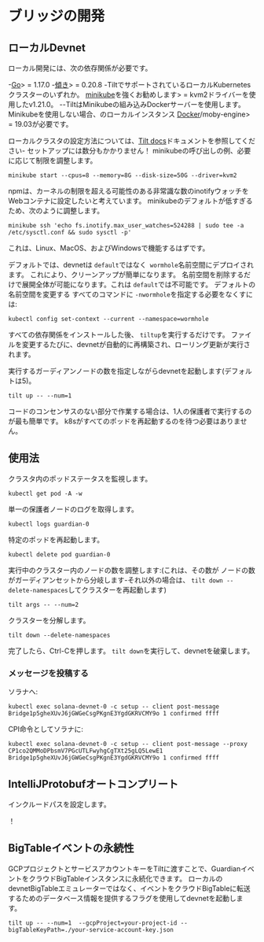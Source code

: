 # ブリッジの開発

## ローカルDevnet

ローカル開発には、次の依存関係が必要です。

-[Go](https://golang.org/dl/)> = 1.17.0
-[傾き](http://tilt.dev/)> = 0.20.8
-TiltでサポートされているローカルKubernetesクラスターのいずれか。
   [minikube](https://kubernetes.io/docs/setup/learning-environment/minikube/)を強くお勧めします> =
   kvm2ドライバーを使用したv1.21.0。
   --TiltはMinikubeの組み込みDockerサーバーを使用します。 Minikubeを使用しない場合、のローカルインスタンス
     [Docker](https://docs.docker.com/engine/install/)/moby-engine> = 19.03が必要です。

ローカルクラスタの設定方法については、[Tilt docs](https://docs.tilt.dev/install.html)ドキュメントを参照してください-
セットアップには数分もかかりません！ minikubeの呼び出しの例、必要に応じて制限を調整します。

    minikube start --cpus=8 --memory=8G --disk-size=50G --driver=kvm2

npmは、カーネルの制限を超える可能性のある非常識な数のinotifyウォッチをWebコンテナに設定したいと考えています。
minikubeのデフォルトが低すぎるため、次のように調整します。

    minikube ssh 'echo fs.inotify.max_user_watches=524288 | sudo tee -a /etc/sysctl.conf && sudo sysctl -p'

これは、Linux、MacOS、およびWindowsで機能するはずです。

デフォルトでは、devnetは `default`ではなく` wormhole`名前空間にデプロイされます。 これにより、クリーンアップが簡単になります。
名前空間を削除するだけで展開全体が可能になります。これは `default`では不可能です。 デフォルトの名前空間を変更する
すべてのコマンドに `-nwormhole`を指定する必要をなくすには:

    kubectl config set-context --current --namespace=wormhole

すべての依存関係をインストールした後、 `tiltup`を実行するだけです。
ファイルを変更するたびに、devnetが自動的に再構築され、ローリング更新が実行されます。

実行するガーディアンノードの数を指定しながらdevnetを起動します(デフォルトは5)。

    tilt up -- --num=1

コードのコンセンサスのない部分で作業する場合は、1人の保護者で実行するのが最も簡単です。
k8sがすべてのポッドを再起動するのを待つ必要はありません。

## 使用法

クラスタ内のポッドステータスを監視します。

    kubectl get pod -A -w

単一の保護者ノードのログを取得します。

    kubectl logs guardian-0

特定のポッドを再起動します。

    kubectl delete pod guardian-0

実行中のクラスター内のノードの数を調整します:(これは、その数が
ノードの数がガーディアンセットから分岐します-それ以外の場合は、 `tilt down --delete-namespaces`してクラスターを再起動します)

    tilt args -- --num=2

クラスターを分解します。

    tilt down --delete-namespaces

完了したら、Ctrl-Cを押します。 `tilt down`を実行して、devnetを破棄します。


### メッセージを投稿する

ソラナへ:

    kubectl exec solana-devnet-0 -c setup -- client post-message Bridge1p5gheXUvJ6jGWGeCsgPKgnE3YgdGKRVCMY9o 1 confirmed ffff

CPI命令としてソラナに:

    kubectl exec solana-devnet-0 -c setup -- client post-message --proxy CP1co2QMMoDPbsmV7PGcUTLFwyhgCgTXt25gLQ5LewE1 Bridge1p5gheXUvJ6jGWGeCsgPKgnE3YgdGKRVCMY9o 1 confirmed ffff


## IntelliJProtobufオートコンプリート

インクルードパスを設定します。

！[](https://i.imgur.com/bDij6Cu.png)


## BigTableイベントの永続性

GCPプロジェクトとサービスアカウントキーをTiltに渡すことで、GuardianイベントをクラウドBigTableインスタンスに永続化できます。
ローカルのdevnetBigTableエミュレーターではなく、イベントをクラウドBigTableに転送するためのデータベース情報を提供するフラグを使用してdevnetを起動します。

    tilt up -- --num=1  --gcpProject=your-project-id --bigTableKeyPath=./your-service-account-key.json
